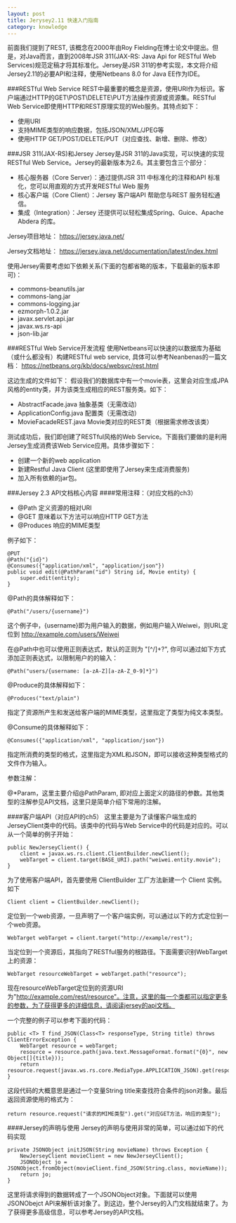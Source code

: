 ```yaml
---
layout: post
title: Jerysey2.11 快速入门指南
category: knowledge
---
```


前面我们提到了REST, 该概念在2000年由Roy Fielding在博士论文中提出。但是，对Java而言，直到2008年JSR 311(JAX-RS: Java Api for RESTful Web Services)规范定稿才将其标准化。Jersey是JSR 311的参考实现，本文将介绍Jersey2.11的必要API和注释，使用Netbeans 8.0 for Java EE作为IDE。

###RESTful Web Service
REST中最重要的概念是资源，使用URI作为标识。客户端通过HTTP的GET\POST\DELETE\PUT方法操作资源或资源集。RESTful Web Service即使用HTTP和REST原理实现的Web服务。其特点如下：

- 使用URI
- 支持MIME类型的响应数据，包括JSON/XML/JPEG等
- 使用HTTP GET/POST/DELETE/PUT（对应查找、新增、删除、修改）

###JSR 311(JAX-RS)和Jersey
Jersey是JSR 311的Java实现，可以快速的实现RESTful Web Service。Jersey的最新版本为2.6。其主要包含三个部分：

- 核心服务器（Core Server）：通过提供JSR 311 中标准化的注释和API 标准化，您可以用直观的方式开发RESTful Web 服务
- 核心客户端（Core Client）：Jersey 客户端API 帮助您与REST 服务轻松通信。
- 集成（Integration）：Jersey 还提供可以轻松集成Spring、Guice、Apache Abdera 的库。

Jersey项目地址：
<https://jersey.java.net/>

Jersey文档地址：
<https://jersey.java.net/documentation/latest/index.html>

使用Jersey需要考虑如下依赖关系(下面的包都省略的版本，下载最新的版本即可)：

- commons-beanutils.jar
- commons-lang.jar
- commons-logging.jar
- ezmorph-1.0.2.jar
- javax.servlet.api.jar
- javax.ws.rs-api
- json-lib.jar

###RESTful Web Service开发流程
使用Netbeans可以快速的以数据库为基础（或什么都没有）构建RESTful web service, 具体可以参考Neanbenas的一篇文档：
<https://netbeans.org/kb/docs/websvc/rest.html>

这边生成的文件如下：
假设我们的数据库中有一个movie表，这里会对应生成JPA风格的entity类，并为该类生成相应的REST服务类。如下：

- AbstractFacade.java 抽象基类（无需改动）
- ApplicationConfig.java 配置类（无需改动）
- MovieFacadeREST.java Movie类对应的REST类（根据需求修改该类）

测试成功后，我们即创建了RESTful风格的Web Service。下面我们要做的是利用Jersey生成消费该Web Service应用。具体步骤如下：

- 创建一个新的web application
- 新建Restful Java Client (这里即使用了Jersey来生成消费服务)
- 加入所有依赖的jar包。

###Jersey 2.3 API文档核心内容
####常用注释：（对应文档的ch3）

- @Path 定义资源的相对URI
- @GET 意味着以下方法可以响应HTTP GET方法
- @Produces 响应的MIME类型

例子如下：

	@PUT
    @Path("{id}")
    @Consumes({"application/xml", "application/json"})
    public void edit(@PathParam("id") String id, Movie entity) {
        super.edit(entity);
    }

@Path的具体解释如下：
	
	@Path("/users/{username}")

这个例子中，{username}即为用户输入的数据，例如用户输入Weiwei，则URL定位到 http://example.com/users/Weiwei

在@Path中也可以使用正则表达式，默认的正则为 "[^/]+?", 你可以通过如下方式添加正则表达式，以限制用户的的输入：
	
	@Path("users/{username: [a-zA-Z][a-zA-Z_0-9]*}")


@Produce的具体解释如下：

	@Produces("text/plain")

指定了资源所产生和发送给客户端的MIME类型，这里指定了类型为纯文本类型。

@Consume的具体解释如下：
	
	@Consumes({"application/xml", "application/json"})

指定所消费的类型的格式，这里指定为XML和JSON，即可以接收这种类型格式的文件作为输入。

参数注解：

@*Param，这里主要介绍@PathParam, 即对应上面定义的路径的参数。其他类型的注解参见API文档，这里只是简单介绍下常用的注解。

####客户端API（对应API的ch5）
这里主要是为了读懂客户端生成的JerseyClient类中的代码。该类中的代码与Web Service中的代码是对应的。可以从一个简单的例子开始：

    public NewJerseyClient() {
        client = javax.ws.rs.client.ClientBuilder.newClient();
        webTarget = client.target(BASE_URI).path("weiwei.entity.movie");
    }

为了使用客户端API，首先要使用 ClientBuilder 工厂方法新建一个 Client 实例。如下

	Client client = ClientBuilder.newClient();

定位到一个web资源，一旦声明了一个客户端实例，可以通过以下的方式定位到一个web资源。
	
	WebTarget webTarget = client.target("http://example/rest");

当定位到一个资源后，其指向了RESTful服务的根路径。下面需要识别WebTarget上的资源：

	WebTarget resourceWebTarget = webTarget.path("resource");

现在resourceWebTarget定位到的资源URI为"http://example.com/rest/resource"。注意，这里的每一个类都可以指定更多的参数，为了获得更多的详细信息，请阅读jersey的api文档。

一个完整的例子可以参考下面的代码：

    public <T> T find_JSON(Class<T> responseType, String title) throws ClientErrorException {
        WebTarget resource = webTarget;
        resource = resource.path(java.text.MessageFormat.format("{0}", new Object[]{title}));
        return resource.request(javax.ws.rs.core.MediaType.APPLICATION_JSON).get(responseType);
    }

这段代码的大概意思是通过一个变量String title来查找符合条件的json对象。最后返回资源使用的格式为：
	
	return resource.request("请求的MIME类型").get("对应GET方法，响应的类型");

####Jersey的声明与使用
Jersey的声明与使用非常的简单，可以通过如下的代码实现
	
    private JSONObject initJSON(String movieName) throws Exception {
        NewJerseyClient movieClient = new NewJerseyClient();
        JSONObject jo = JSONObject.fromObject(movieClient.find_JSON(String.class, movieName));
        return jo;
    }

这里将请求得到的数据转成了一个JSONObject对象。下面就可以使用JSONObejct API来解析该对象了。到这边，整个Jersey的入门文档就结束了。为了获得更多高级信息，可以参考Jersey的API文档。